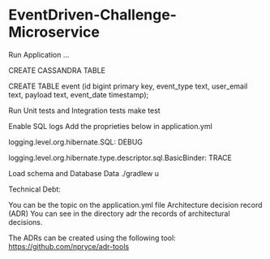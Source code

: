 # EventDriven-Challenge-Microservice

Run Application
...

CREATE CASSANDRA TABLE

CREATE TABLE event (id bigint primary key, event_type text, user_email text, payload text, event_date timestamp); 

Run Unit tests and Integration tests
make test

Enable SQL logs
Add the proprieties below in application.yml

logging.level.org.hibernate.SQL: DEBUG

logging.level.org.hibernate.type.descriptor.sql.BasicBinder: TRACE

Load schema and Database Data
./gradlew u

Technical Debt: 

You can be the topic on the application.yml file
Architecture decision record (ADR)
You can see in the directory adr the records of architectural decisions.

The ADRs can be created using the following tool: https://github.com/npryce/adr-tools
